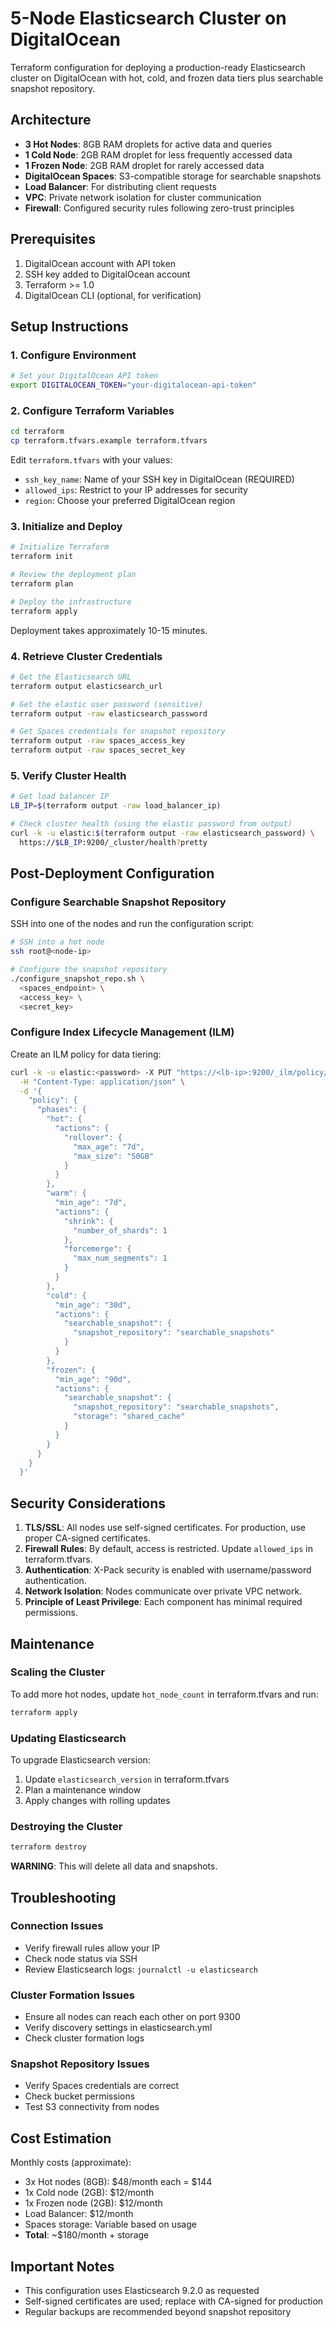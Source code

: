 # 5-Node Elasticsearch Cluster on DigitalOcean

Terraform configuration for deploying a production-ready Elasticsearch cluster on DigitalOcean with hot, cold, and frozen data tiers plus searchable snapshot repository.

## Architecture

- **3 Hot Nodes**: 8GB RAM droplets for active data and queries
- **1 Cold Node**: 2GB RAM droplet for less frequently accessed data
- **1 Frozen Node**: 2GB RAM droplet for rarely accessed data
- **DigitalOcean Spaces**: S3-compatible storage for searchable snapshots
- **Load Balancer**: For distributing client requests
- **VPC**: Private network isolation for cluster communication
- **Firewall**: Configured security rules following zero-trust principles

## Prerequisites

1. DigitalOcean account with API token
2. SSH key added to DigitalOcean account
3. Terraform >= 1.0
4. DigitalOcean CLI (optional, for verification)

## Setup Instructions

### 1. Configure Environment

```bash
# Set your DigitalOcean API token
export DIGITALOCEAN_TOKEN="your-digitalocean-api-token"
```

### 2. Configure Terraform Variables

```bash
cd terraform
cp terraform.tfvars.example terraform.tfvars
```

Edit `terraform.tfvars` with your values:
- `ssh_key_name`: Name of your SSH key in DigitalOcean (REQUIRED)
- `allowed_ips`: Restrict to your IP addresses for security
- `region`: Choose your preferred DigitalOcean region

### 3. Initialize and Deploy

```bash
# Initialize Terraform
terraform init

# Review the deployment plan
terraform plan

# Deploy the infrastructure
terraform apply
```

Deployment takes approximately 10-15 minutes.

### 4. Retrieve Cluster Credentials

```bash
# Get the Elasticsearch URL
terraform output elasticsearch_url

# Get the elastic user password (sensitive)
terraform output -raw elasticsearch_password

# Get Spaces credentials for snapshot repository
terraform output -raw spaces_access_key
terraform output -raw spaces_secret_key
```

### 5. Verify Cluster Health

```bash
# Get load balancer IP
LB_IP=$(terraform output -raw load_balancer_ip)

# Check cluster health (using the elastic password from output)
curl -k -u elastic:$(terraform output -raw elasticsearch_password) \
  https://$LB_IP:9200/_cluster/health?pretty
```

## Post-Deployment Configuration

### Configure Searchable Snapshot Repository

SSH into one of the nodes and run the configuration script:

```bash
# SSH into a hot node
ssh root@<node-ip>

# Configure the snapshot repository
./configure_snapshot_repo.sh \
  <spaces_endpoint> \
  <access_key> \
  <secret_key>
```

### Configure Index Lifecycle Management (ILM)

Create an ILM policy for data tiering:

```bash
curl -k -u elastic:<password> -X PUT "https://<lb-ip>:9200/_ilm/policy/data-tiering" \
  -H "Content-Type: application/json" \
  -d '{
    "policy": {
      "phases": {
        "hot": {
          "actions": {
            "rollover": {
              "max_age": "7d",
              "max_size": "50GB"
            }
          }
        },
        "warm": {
          "min_age": "7d",
          "actions": {
            "shrink": {
              "number_of_shards": 1
            },
            "forcemerge": {
              "max_num_segments": 1
            }
          }
        },
        "cold": {
          "min_age": "30d",
          "actions": {
            "searchable_snapshot": {
              "snapshot_repository": "searchable_snapshots"
            }
          }
        },
        "frozen": {
          "min_age": "90d",
          "actions": {
            "searchable_snapshot": {
              "snapshot_repository": "searchable_snapshots",
              "storage": "shared_cache"
            }
          }
        }
      }
    }
  }'
```

## Security Considerations

1. **TLS/SSL**: All nodes use self-signed certificates. For production, use proper CA-signed certificates.
2. **Firewall Rules**: By default, access is restricted. Update `allowed_ips` in terraform.tfvars.
3. **Authentication**: X-Pack security is enabled with username/password authentication.
4. **Network Isolation**: Nodes communicate over private VPC network.
5. **Principle of Least Privilege**: Each component has minimal required permissions.

## Maintenance

### Scaling the Cluster

To add more hot nodes, update `hot_node_count` in terraform.tfvars and run:
```bash
terraform apply
```

### Updating Elasticsearch

To upgrade Elasticsearch version:
1. Update `elasticsearch_version` in terraform.tfvars
2. Plan a maintenance window
3. Apply changes with rolling updates

### Destroying the Cluster

```bash
terraform destroy
```

**WARNING**: This will delete all data and snapshots.

## Troubleshooting

### Connection Issues
- Verify firewall rules allow your IP
- Check node status via SSH
- Review Elasticsearch logs: `journalctl -u elasticsearch`

### Cluster Formation Issues
- Ensure all nodes can reach each other on port 9300
- Verify discovery settings in elasticsearch.yml
- Check cluster formation logs

### Snapshot Repository Issues
- Verify Spaces credentials are correct
- Check bucket permissions
- Test S3 connectivity from nodes

## Cost Estimation

Monthly costs (approximate):
- 3x Hot nodes (8GB): $48/month each = $144
- 1x Cold node (2GB): $12/month
- 1x Frozen node (2GB): $12/month
- Load Balancer: $12/month
- Spaces storage: Variable based on usage
- **Total**: ~$180/month + storage

## Important Notes

- This configuration uses Elasticsearch 9.2.0 as requested
- Self-signed certificates are used; replace with CA-signed for production
- Regular backups are recommended beyond snapshot repository